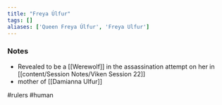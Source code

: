 ```yaml
---
title: "Freya Úlfur"
tags: []
aliases: ['Queen Freya Úlfur', 'Freya Ulfur']
---
```


### Notes

- Revealed to be a [[Werewolf]] in the assassination attempt on her in [[content/Session Notes/Viken Session 22]]
- mother of [[Damianna Ulfur]]

#rulers #human 